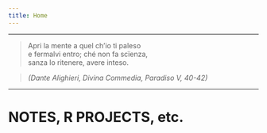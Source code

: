```yaml
---
title: Home
---
```




<!-- <img src="/./_index_files/dilbertprogramming2.jpg" width="100%" height="100%"; style="float:top;" alt="" />
-->

<!-- <figure>
<center>
    <img src="/./_index_files/Leo2.jpg" alt="" width="100%" height="100%"/>
    <figcaption><i>By Leonora Faraone</i></figcaption>
    </center>
</figure>
-->
 

---
> Apri la mente a quel ch’io ti paleso  
e fermalvi entro; ché non fa scïenza,  
sanza lo ritenere, avere inteso.

> _(Dante Alighieri, Divina Commedia, Paradiso V, 40-42)_


---

# NOTES, R PROJECTS, etc. 



